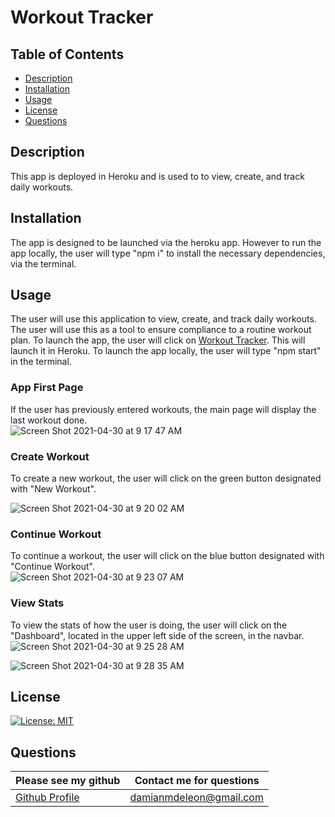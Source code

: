 # Workout Tracker
## Table of Contents
* [Description](##description)
* [Installation](##installation)
* [Usage](##usage)
* [License](##license)
* [Questions](##questions)
## Description
This app is deployed in Heroku and is used to to view, create, and track daily workouts.
## Installation
The app is designed to be launched via the heroku app.  However to run the app locally, the user will type "npm i" to install the necessary dependencies, via the terminal. 
## Usage
The user will use this application to view, create, and track daily workouts.  The user will use this as a tool to ensure compliance to a routine workout plan. To launch the app, the user will click on [Workout Tracker](https://salty-bastion-06971.herokuapp.com/).  This will launch it in Heroku.  To launch the app locally, the user will type "npm start" in the terminal. 

### App First Page
If the user has previously entered workouts, the main page will display the last workout done.  
![Screen Shot 2021-04-30 at 9 17 47 AM](https://user-images.githubusercontent.com/73486962/116708057-f3795080-a994-11eb-971b-01386457927f.png)
 

### Create Workout
To create a new workout, the user will click on the green button designated with "New Workout". 

![Screen Shot 2021-04-30 at 9 20 02 AM](https://user-images.githubusercontent.com/73486962/116708538-6aaee480-a995-11eb-8b4c-a7b3e28e56c3.png)

### Continue Workout
To continue a workout, the user will click on the blue button designated with "Continue Workout".  
![Screen Shot 2021-04-30 at 9 23 07 AM](https://user-images.githubusercontent.com/73486962/116708848-bb264200-a995-11eb-8d5a-d3abb536ea54.png)

### View Stats
To view the stats of how the user is doing, the user will click on the "Dashboard", located in the upper left side of the screen, in the navbar.
![Screen Shot 2021-04-30 at 9 25 28 AM](https://user-images.githubusercontent.com/73486962/116709357-3556c680-a996-11eb-953b-9abf816fcfb1.png)

![Screen Shot 2021-04-30 at 9 28 35 AM](https://user-images.githubusercontent.com/73486962/116709607-751dae00-a996-11eb-882c-bbb52a086173.png)

## License
[![License: MIT](https://img.shields.io/badge/License-MIT-blue)](https://opensource.org/licenses/MIT)

## Questions
Please see my github | Contact me for questions
------------ | -------------
[Github Profile](https://github.com/damianmdeleon) | damianmdeleon@gmail.com